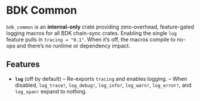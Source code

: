 # BDK Common

`bdk_common` is an **internal-only** crate providing zero-overhead, feature-gated logging macros for
all BDK chain-sync crates. Enabling the single `log` feature pulls in `tracing = "0.1"`. When it’s
off, the macros compile to no-ops and there’s no runtime or dependency impact.

## Features

- **`log`** (off by default)
  – Re-exports `tracing` and enables logging.
  – When disabled, `log_trace!`, `log_debug!`, `log_info!`, `log_warn!`, `log_error!`, and `log_span!` expand to nothing.
